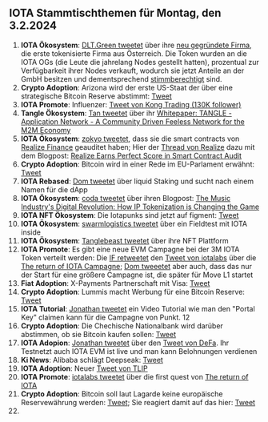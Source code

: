 ## IOTA Stammtischthemen für Montag, den 3.2.2024

1. **IOTA Ökosystem**: [DLT.Green tweetet](https://x.com/dlt_green/status/1883915666652340239) über ihre [neu gegründete Firma](https://dlt.green/en/ogs/information), die erste tokenisierte Firma aus Österreich. Die Token wurden an die IOTA OGs (die Leute die jahrelang Nodes gestellt hatten), prozentual zur Verfügbarkeit ihrer Nodes verkauft, wodurch sie jetzt Anteile an der GmbH besitzen und dementsprechend [stimmberechtigt](https://dlt.green/en/ogs/stimmverteilung) sind.
2. **Crypto Adoption**: Arizona wird der erste US-Staat der über eine strategische Bitcoin Reserve abstimmt: [Tweet](https://x.com/pete_rizzo_/status/1884014716890276258)
3. **IOTA Promote**: Influenzer: [Tweet von Kong Trading (130K follower)](https://x.com/KongBTC/status/1883847674501406970)
4. **Tangle Ökosystem**: [Tan tweetet](https://x.com/tan_technology/status/1883812748234285517) über ihr [Whitepaper: TANGLE - Application Network - A Community Driven Feeless Network for the M2M Economy](https://t.co/k3i3l2CJ7Q)
5. **IOTA Ökosystem**: [zokyo tweetet](https://x.com/zokyo_io/status/1884168720567713920), dass sie die smart contracts von [Realize Finance](https://x.com/realizefinance) geauditet haben; Hier der [Thread von Realize](https://x.com/realizefinance/status/1884170788787626349) dazu mit dem Blogpost: [Realize Earns Perfect Score in Smart Contract Audit](https://blog.realizeassets.com/realize-earns-perfect-score-in-smart-contract-audit/)
6. **Crypto Adoption**: Bitcoin wird in einer Rede im EU-Parlament erwähnt: [Tweet](https://x.com/BTC_Archive/status/1883926000347800043)
7. **IOTA Rebased**: [Dom tweetet](https://x.com/DomSchiener/status/1884195233556259327) über liquid Staking und sucht nach einem Namen für die dApp
8. **IOTA Ökosystem**: [coda tweetet](https://x.com/coda_digital/status/1883943979479359825) über ihren Blogpost: [The Music Industry's Digital Revolution: How IP Tokenization is Changing the Game](https://www.coda.to/blog/the-music-industrys-digital-revolution-how-ip-tokenization-is-changing-the-game)
9. **IOTA NFT Ökosystem**: Die Iotapunks sind jetzt auf figment: [Tweet](https://x.com/figment_nfts/status/1884259076877738195)
10. **IOTA Ökosystem**: [swarmlogistics tweetet](https://x.com/SwarmLogistics/status/1884234602807758850) über ein Fieldtest mit IOTA inside
11. **IOTA Ökosystem**: [Tanglebeast tweetet](https://x.com/tanglebeasts/status/1884244725643071605) über ihre NFT Plattform
12. **IOTA Promote**: Es gibt eine neue EVM Campagne bei der 3M IOTA Token verteilt werden: Die [IF retweetet](https://x.com/iota/status/1884340248320123135) den [Tweet von iotalabs](https://x.com/iotalabs_/status/1884293673988333583) über die [The return of IOTA Campagne](https://guild.xyz/iota/the-return-of-iota); [Dom tweeetet](https://x.com/DomSchiener/status/1884304874059489563) aber auch, dass das nur der Start für eine größere Campagne ist, die später für Move L1 startet
13. **Fiat Adoption**: X-Payments Partnerschaft mit Visa: [Tweet](https://x.com/Cointelegraph/status/1884280631225385317)
14. **Crypto Adoption**: Lummis macht Werbung für eine Bitcoin Reserve: [Tweet](https://x.com/Cointelegraph/status/1884300583357628598)
15. **IOTA Tutorial**: [Jonathan tweetet](https://x.com/3clipsep/status/1884525159324742062) ein Video Tutorial wie man den "Portal Key" claimen kann für die Campagne von Punkt. 12
16. **Crypto Adoption**: Die Chechische Nationalbank wird darüber abstimmen, ob sie Bitcoin kaufen sollen: [Tweet](https://x.com/blocktrainer/status/1884530305182093336)
17. **IOTA Adopion**: [Jonathan tweetet](https://x.com/3clipsep/status/1884557095950794917) über den [Tweet von DeFa](https://x.com/defaprimitive/status/1884485861259034670). Ihr Testnetzt auch IOTA EVM ist live und man kann Belohnungen verdienen
18. **Ki News**: Alibaba schlägt Deepseak: [Tweet](https://x.com/E_Boeminghaus/status/1884352905374818433)
19. **IOTA Adoption**: Neuer [Tweet von TLIP](https://x.com/TLIP_io/status/1884612750053417455)
20. **IOTA Promote**: [iotalabs tweetet](https://x.com/iotalabs_/status/1884979942842130652) über die first quest von [The return of IOTA](https://guild.xyz/iota/the-return-of-iota)
21. **Crypto Adoption**: Bitcoin soll laut Lagarde keine europäische Reservewährung werden: [Tweet](https://x.com/BitcoinNewsCom/status/1884986684590490063); Sie reagiert damit auf das hier: [Tweet](https://x.com/BitcoinMagazine/status/1884991862651437510)
22. 
